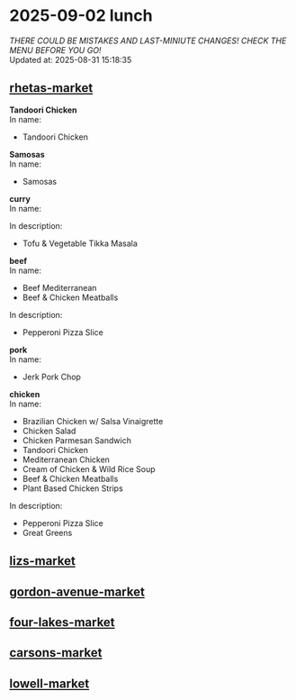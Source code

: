 # 2025-09-02 lunch  
*THERE COULD BE MISTAKES AND LAST-MINIUTE CHANGES! CHECK THE MENU BEFORE YOU GO!*  
Updated at: 2025-08-31 15:18:35  
## [rhetas-market](https://wisc-housingdining.nutrislice.com/menu/rhetas-market/lunch/2025-09-02)  
**Tandoori Chicken**  
In name:   
 - Tandoori Chicken  
  
**Samosas**  
In name:   
 - Samosas  
  
**curry**  
In name:   
  
In description:   
 - Tofu & Vegetable Tikka Masala  
  
**beef**  
In name:   
 - Beef Mediterranean  
 - Beef & Chicken Meatballs  
  
In description:   
 - Pepperoni Pizza Slice  
  
**pork**  
In name:   
 - Jerk Pork Chop  
  
**chicken**  
In name:   
 - Brazilian Chicken w/ Salsa Vinaigrette  
 - Chicken Salad  
 - Chicken Parmesan Sandwich  
 - Tandoori Chicken  
 - Mediterranean Chicken  
 - Cream of Chicken & Wild Rice Soup  
 - Beef & Chicken Meatballs  
 - Plant Based Chicken Strips  
  
In description:   
 - Pepperoni Pizza Slice  
 - Great Greens  
  
## [lizs-market](https://wisc-housingdining.nutrislice.com/menu/lizs-market/lunch/2025-09-02)  
## [gordon-avenue-market](https://wisc-housingdining.nutrislice.com/menu/gordon-avenue-market/lunch/2025-09-02)  
## [four-lakes-market](https://wisc-housingdining.nutrislice.com/menu/four-lakes-market/lunch/2025-09-02)  
## [carsons-market](https://wisc-housingdining.nutrislice.com/menu/carsons-market/lunch/2025-09-02)  
## [lowell-market](https://wisc-housingdining.nutrislice.com/menu/lowell-market/lunch/2025-09-02)  
  
